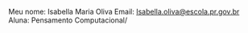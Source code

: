 Meu nome: Isabella Maria Oliva 
Email: Isabella.oliva@escola.pr.gov.br
Aluna: Pensamento Computacional/
